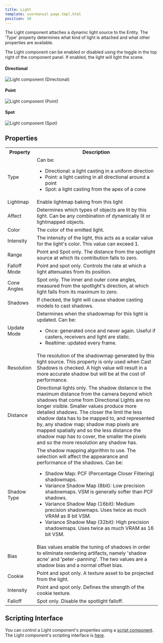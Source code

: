 ```yaml
---
title: Light
template: usermanual-page.tmpl.html
position: 10
---
```


The Light component attaches a dynamic light source to the Entity. The 'Type' property determines what kind of light is attached and what other properties are available.

The Light component can be enabled or disabled using the toggle in the top right of the component panel. If enabled, the light will light the scene.

#### Directional
![Light component (Directional)][1]
#### Point
![Light component (Point)][2]
#### Spot
![Light component (Spot)][3]

## Properties

<table class="table table-striped">
    <col class="property-name"></col>
    <col class="property-description"></col>
    <tr><th>Property</th><th>Description</th></tr>
    <tr><td>Type</td><td>Can be:
        <ul>
            <li>Directional: a light casting in a uniform direction</li>
            <li>Point: a light casting in all directional around a point</li>
            <li>Spot: a light casting from the apex of a cone</li>
        </ul>
    </td></tr>
    <tr><td>Lightmap</td><td>Enable lightmap baking from this light</td></tr>
    <tr><td>Affect</td><td>Determines which types of objects are lit by this light. Can be any combination of dynamically lit or lightmapped objects.</td></tr>
    <tr><td>Color</td><td>The color of the emitted light.</td></tr>
    <tr><td>Intensity</td><td>The intensity of the light, this acts as a scalar value for the light's color. This value can exceed 1.</td></tr>
    <tr><td>Range</td><td>Point and Spot only. The distance from the spotlight source at which its contribution falls to zero.</td></tr>
    <tr><td>Falloff Mode</td><td>Point and spot only. Controls the rate at which a light attenuates from its position.</td></tr>
    <tr><td>Cone Angles</td><td>Spot only. The inner and outer cone angles, measured from the spotlight's direction, at which light falls from its maximum to zero.</td></tr>
    <tr><td>Shadows</td><td>If checked, the light will cause shadow casting models to cast shadows.</td></tr>
    <tr><td>Update Mode</td><td>Determines when the shadowmap for this light is updated. Can be:
        <ul>
            <li>Once: generated once and never again. Useful if casters, receivers and light are static.</li>
            <li>Realtime: updated every frame.</li>
        </ul>
    </td></tr>
    <tr><td>Resolution</td><td>The resolution of the shadowmap generated by this light source. This property is only used when Cast Shadows is checked. A high value will result in a more accurate shadow but will be at the cost of performance.</td></tr>
    <tr><td>Distance</td><td>Directional lights only. The shadow distance is the maximum distance from the camera beyond which shadows that come from Directional Lights are no longer visible. Smaller values produce more detailed shadows. The closer the limit the less shadow data has to be mapped to, and represented by, any shadow map; shadow map pixels are mapped spatially and so the less distance the shadow map has to cover, the smaller the pixels and so the more resolution any shadow has.</td></tr>
    <tr><td>Shadow Type</td><td>The shadow mapping algorithm to use. The selection will affect the appearance and performance of the shadows. Can be:
        <ul>
            <li>Shadow Map: PCF (Percentage Closer Filtering) shadowmaps.</li>
            <li>Variance Shadow Map (8bit): Low precision shadowmaps. VSM is generally softer than PCF shadows.</li>
            <li>Variance Shadow Map (16bit): Medium precision shadowmaps. Uses twice as much VRAM as 8 bit VSM.</li>
            <li>Variance Shadow Map (32bit): High precision shadowmaps. Uses twice as much VRAM as 16 bit VSM.</li>
        </ul>
    </td></tr>
    <tr><td>Bias</td><td>Bias values enable the tuning of shadows in order to eliminate rendering artifacts, namely 'shadow acne' and 'peter-panning'. The two values are a shadow bias and a normal offset bias.</td></tr>
    <tr><td>Cookie</td><td>Point and spot only. A texture asset to be projected from the light.</td></tr>
    <tr><td>Intensity</td><td>Point and spot only. Defines the strength of the cookie texture.</td></tr>
    <tr><td>Falloff</td><td>Spot only. Disable the spotlight falloff.</td></tr>
</table>

## Scripting Interface

You can control a Light component's properties using a [script component][4]. The Light component's scripting interface is [here][5].

[1]: /images/user-manual/scenes/components/component-light-directional.png
[2]: /images/user-manual/scenes/components/component-light-point.png
[3]: /images/user-manual/scenes/components/component-light-spot.png
[4]: /user-manual/packs/components/script
[5]: /engine/api/stable/symbols/pc.LightComponent.html
